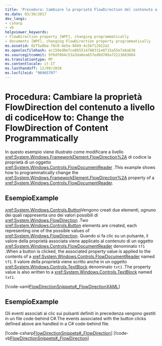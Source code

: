 ```yaml
---
title: 'Procedura: Cambiare la proprietà FlowDirection del contenuto a livello di codice'
ms.date: 03/30/2017
dev_langs:
- csharp
- vb
helpviewer_keywords:
- FlowDirection property [WPF], changing programmatically
- documents [WPF], changing FlowDirection property programmatically
ms.assetid: 02f5a8ba-f8c0-4e5a-84b9-4c5bf12922a2
ms.openlocfilehash: ec159ed0efce8b5514788331e8715a55e7a8a638
ms.sourcegitcommit: 9f6df084c53a3da0ea657ed0d708a72213683084
ms.translationtype: MT
ms.contentlocale: it-IT
ms.lasthandoff: 12/09/2020
ms.locfileid: "96965797"
---
```

# <a name="how-to-change-the-flowdirection-of-content-programmatically"></a><span data-ttu-id="37668-102">Procedura: Cambiare la proprietà FlowDirection del contenuto a livello di codice</span><span class="sxs-lookup"><span data-stu-id="37668-102">How to: Change the FlowDirection of Content Programmatically</span></span>
<span data-ttu-id="37668-103">In questo esempio viene illustrato come modificare a livello <xref:System.Windows.FrameworkElement.FlowDirection%2A> di codice la proprietà di un oggetto <xref:System.Windows.Controls.FlowDocumentReader> .</span><span class="sxs-lookup"><span data-stu-id="37668-103">This example shows how to programmatically change the <xref:System.Windows.FrameworkElement.FlowDirection%2A> property of a <xref:System.Windows.Controls.FlowDocumentReader>.</span></span>  
  
## <a name="example"></a><span data-ttu-id="37668-104">Esempio</span><span class="sxs-lookup"><span data-stu-id="37668-104">Example</span></span>  
 <span data-ttu-id="37668-105"><xref:System.Windows.Controls.Button>Vengono creati due elementi, ognuno dei quali rappresenta uno dei valori possibili di <xref:System.Windows.FlowDirection> .</span><span class="sxs-lookup"><span data-stu-id="37668-105">Two <xref:System.Windows.Controls.Button> elements are created, each representing one of the possible values of <xref:System.Windows.FlowDirection>.</span></span> <span data-ttu-id="37668-106">Quando si fa clic su un pulsante, il valore della proprietà associata viene applicato al contenuto di un oggetto <xref:System.Windows.Controls.FlowDocumentReader> denominato `tf1` .</span><span class="sxs-lookup"><span data-stu-id="37668-106">When a button is clicked, the associated property value is applied to the contents of a <xref:System.Windows.Controls.FlowDocumentReader> named `tf1`.</span></span>  <span data-ttu-id="37668-107">Il valore della proprietà viene scritto anche in un oggetto <xref:System.Windows.Controls.TextBlock> denominato `txt1` .</span><span class="sxs-lookup"><span data-stu-id="37668-107">The property value is also written to a <xref:System.Windows.Controls.TextBlock> named `txt1`.</span></span>  
  
 [!code-xaml[FlowDirectionSnippets#_FlowDirectionXAML](~/samples/snippets/csharp/VS_Snippets_Wpf/FlowDirectionSnippets/CSharp/Window1.xaml#_flowdirectionxaml)]  
  
## <a name="example"></a><span data-ttu-id="37668-108">Esempio</span><span class="sxs-lookup"><span data-stu-id="37668-108">Example</span></span>  
 <span data-ttu-id="37668-109">Gli eventi associati ai clic sui pulsanti definiti in precedenza vengono gestiti in un file code-behind C#.</span><span class="sxs-lookup"><span data-stu-id="37668-109">The events associated with the button clicks defined above are handled in a C# code-behind file.</span></span>  
  
 [!code-csharp[FlowDirectionSnippets#_FlowDirection](~/samples/snippets/csharp/VS_Snippets_Wpf/FlowDirectionSnippets/CSharp/Window1.xaml.cs#_flowdirection)]
 [!code-vb[FlowDirectionSnippets#_FlowDirection](~/samples/snippets/visualbasic/VS_Snippets_Wpf/FlowDirectionSnippets/VisualBasic/Window1.xaml.vb#_flowdirection)]
